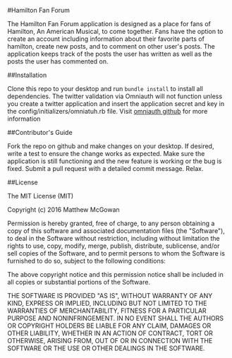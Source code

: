 #Hamilton Fan Forum

The Hamilton Fan Forum application is designed as a place for fans of Hamilton, An American Musical, to come together. Fans have the option to create an account including information
about their favorite parts of hamilton, create new posts, and to comment on other user's posts. The application keeps track of the posts the user has written as well as the posts the
user has commented on.


##Installation

Clone this repo to your desktop and run `bundle install` to install all dependencies. The twitter validation via Omniauth will not function unless you create a twitter application
and insert the application secret and key in the config/initializers/omniatuh.rb file. Visit [omniauth github](https://github.com/arunagw/omniauth-twitter) for more information


##Contributor's Guide

Fork the repo on github and make changes on your desktop. If desired, write a test to ensure the change works as expected. Make sure the application is still functioning and the new feature is working
or the bug is fixed. Submit a pull request with a detailed commit message. Relax.


##License

The MIT License (MIT)

Copyright (c) 2016 Matthew McGowan

Permission is hereby granted, free of charge, to any person obtaining a copy of this software and associated documentation files (the "Software"), to deal in the Software without
restriction, including without limitation the rights to use, copy, modify, merge, publish, distribute, sublicense, and/or sell copies of the Software, and to permit persons to whom
the Software is furnished to do so, subject to the following conditions:

The above copyright notice and this permission notice shall be included in all copies or substantial portions of the Software.

THE SOFTWARE IS PROVIDED "AS IS", WITHOUT WARRANTY OF ANY KIND, EXPRESS OR IMPLIED, INCLUDING BUT NOT LIMITED TO THE WARRANTIES OF MERCHANTABILITY, FITNESS FOR A PARTICULAR PURPOSE
AND NONINFRINGEMENT. IN NO EVENT SHALL THE AUTHORS OR COPYRIGHT HOLDERS BE LIABLE FOR ANY CLAIM, DAMAGES OR OTHER LIABILITY, WHETHER IN AN ACTION OF CONTRACT, TORT OR OTHERWISE, ARISING
FROM, OUT OF OR IN CONNECTION WITH THE SOFTWARE OR THE USE OR OTHER DEALINGS IN THE SOFTWARE.
